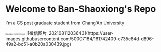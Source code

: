 # Welcome to Ban-Shaoxiong's Repo


I'm a CS post graduate student from Chang'An University



<img src="https://user-images.githubusercontent.com/50007184/161741582-b8579a4d-ac38-42c2-b75d-9b620df0ebb3.jpg" alt="微信图片_20210811202849" style="zoom: 33%;" />
![微信图片_20210811203643](https://user-images.githubusercontent.com/50007184/161742409-c735c84d-d896-49a2-bc51-a0b20a030439.jpg)

